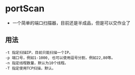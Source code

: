 # portScan

* 一个简单的端口扫描器，目前还是半成品，但是可以交作业了

## 用法
	-t 指定扫描IP，目前只能扫描一个IP。
	-p 端口号，例如1-1000, 也可以使用逗号分割，例如22,80等。
	-n 指定线程数量，默认为10个线程。
	-T 指定使用TCP扫描，默认。
